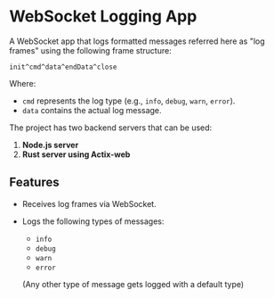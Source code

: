# WebSocket Logging App

A WebSocket app that logs formatted messages referred here as "log frames" using the following frame structure:

```
init^cmd^data^endData^close
```

Where:
- `cmd` represents the log type (e.g., `info`, `debug`, `warn`, `error`).
- `data` contains the actual log message.

The project has two backend servers that can be used:
1. **Node.js server**
2. **Rust server using Actix-web**

## Features

- Receives log frames via WebSocket.
- Logs the following types of messages:
  - `info`
  - `debug`
  - `warn`
  - `error`

  (Any other type of message gets logged with a default type)
